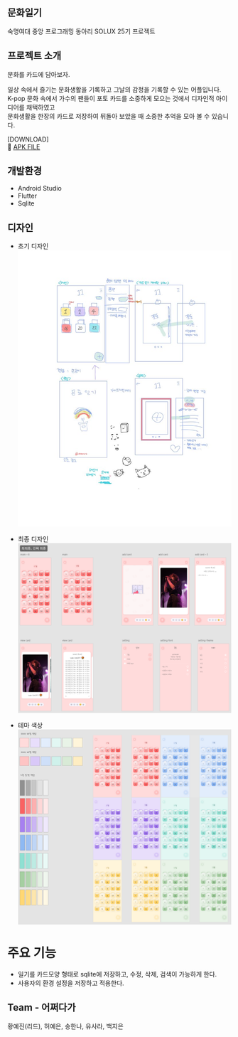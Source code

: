 ## 문화일기
숙명여대 중앙 프로그래밍 동아리 SOLUX 25기 프로젝트

## 프로젝트 소개
문화를 카드에 담아보자.

일상 속에서 즐기는 문화생활을 기록하고 그날의 감정을 기록할 수 있는 어플입니다. <br>
K-pop 문화 속에서 가수의 팬들이 포토 카드를 소중하게 모으는 것에서 디자인적 아이디어를 채택하였고<br>
문화생활을 한장의 카드로 저장하여 뒤돌아 보았을 때 소중한 추억을 모아 볼 수 있습니다.

[DOWNLOAD] <br>
💾 [APK FILE](https://github.com/cherrrity/Team.AJJODAGA/raw/yejin/MoonhwaDiary.apk)

## 개발환경
- Android Studio
- Flutter 
- Sqlite

## 디자인
- 초기 디자인
![enter image description here](https://github.com/cherrrity/Team.AJJODAGA/blob/yejin/example_image/%EC%B4%88%EA%B8%B0%EB%94%94%EC%9E%90%EC%9D%B8.jpg?raw=true)

- 최종 디자인
![enter image description here](https://github.com/cherrrity/Team.AJJODAGA/blob/yejin/example_image/%EC%B5%9C%EC%A2%85%EB%94%94%EC%9E%90%EC%9D%B8.jpg?raw=true)

- 테마 색상
![enter image description here](https://github.com/cherrrity/Team.AJJODAGA/blob/yejin/example_image/%EC%B5%9C%EC%A2%85%EB%94%94%EC%9E%90%EC%9D%B8_%ED%85%8C%EB%A7%88.jpg?raw=true)

# 주요 기능
- 일기를 카드모양 형태로 sqlite에 저장하고, 수정, 삭제, 검색이 가능하게 한다.
- 사용자의 환경 설정을 저장하고 적용한다.

## Team - 어쩌다가
황예진(리드), 허예은, 송한나, 유사라, 백지은
